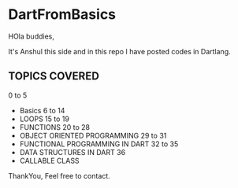 # DartFromBasics

HOla buddies,

It's Anshul this side and in this repo I have posted codes in Dartlang.

## TOPICS COVERED
0 to 5
  - Basics
6 to 14
  - LOOPS
15 to 19
  - FUNCTIONS
20 to 28
  - OBJECT ORIENTED PROGRAMMING 
29 to 31
  - FUNCTIONAL PROGRAMMING IN DART
32 to 35
  - DATA STRUCTURES IN DART
36
  - CALLABLE CLASS

ThankYou,
Feel free to contact.
